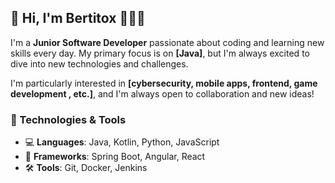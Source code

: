 ## 👾 Hi, I'm Bertitox 🧑🏻‍💻

I'm a **Junior Software Developer** passionate about coding and learning new skills every day. My primary focus is on **[Java]**, but I'm always excited to dive into new technologies and challenges.

I'm particularly interested in **[cybersecurity, mobile apps, frontend, game development , etc.]**, and I'm always open to collaboration and new ideas!

### 🚀 Technologies & Tools

- 💻 **Languages**: Java, Kotlin, Python, JavaScript
- 🔧 **Frameworks**: Spring Boot, Angular, React
- 🛠 **Tools**: Git, Docker, Jenkins

